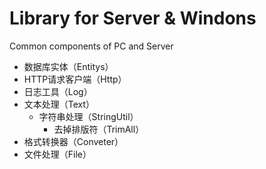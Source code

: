 ﻿# Library for Server & Windons

Common components of PC and Server

- 数据库实体（Entitys）
- HTTP请求客户端（Http）
- 日志工具（Log）
- 文本处理（Text）
  - 字符串处理（StringUtil）
    - 去掉排版符（TrimAll）
- 格式转换器（Conveter）
- 文件处理（File）

